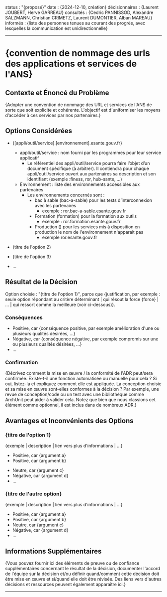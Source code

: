 <!-- # Ce sont des éléments de métadonnées optionnels. Vous pouvez les supprimer si vous le souhaitez.
status : "{proposé | rejeté | accepté | obsolète | … | remplacé par ADR-0123}"
date : {AAAA-MM-JJ, date de la dernière mise à jour de la décision}
décisionnaires : {liste de toutes les personnes impliquées dans la prise de décision}
consultés : {liste des personnes dont les opinions sont sollicitées (généralement des experts en la matière) et avec lesquelles il y a une communication bidirectionnelle}
informés : {liste des personnes tenues au courant des progrès, avec lesquelles la communication est unidirectionnelle}
-->
status : "{proposé}"
date : {2024-12-10, création}
décisionnaires : {Laurent JOUBERT, Hervé GARREAU}
consultés : {Cedric PANNISSOD, Alexandre SALZMANN, Christian CRIMETZ, Laurent DUMONTIER, Alban MAREAU}
informés : {liste des personnes tenues au courant des progrès, avec lesquelles la communication est unidirectionnelle}

---

# {convention de nommage des urls des applications et services de l'ANS}

## Contexte et Énoncé du Problème

{Adopter une convention de nommage des URL et services de l'ANS de sorte que soit explicite et cohérente. L'objectif est d'uniformiser les moyens d’accéder à ces services par nos partenaires.}

<!-- Cet élément est optionnel. Vous pouvez le supprimer si vous le souhaitez. -->

## Options Considérées

* {[appli/outil/service].[environnement].esante.gouv.fr} 
    * appli/outil/service : nom fourni par les programmes pour leur service applicatif
        * Le référentiel des appli/outil/service pourra faire l’objet d’un document spécifique (à arbitrer). Il contiendra pour chaque          	appli/outil/service ouvert aux partenaires sa description et son identifiant (exemple :finess, ror, 	hub-sante, …)
    * Environnement : liste des environnements accessibles aux partenaires
        * Les environnements concernés sont : 
            * bac à sable (bac-a-sable) pour les tests d’interconnexion avec les partenaires
                * exemple : ror.bac-a-sable.esante.gouv.fr
            * Formation (formation) pour la formation aux outils
                * exemple : ror.formation.esante.gouv.fr
            * Production () pour les services mis à disposition en production le nom de l'environnement n'apparait pas
                * exemple ror.esante.gouv.fr
        

* {titre de l'option 2}
* {titre de l'option 3}
* … <!-- le nombre d'options peut varier -->

## Résultat de la Décision

Option choisie : "{titre de l'option 1}", parce que {justification, par exemple : seule option répondant au critère déterminant | qui résout la force {force} | … | qui ressort comme la meilleure (voir ci-dessous)}.

<!-- Cet élément est optionnel. Vous pouvez le supprimer si vous le souhaitez. -->
### Conséquences

* Positive, car {conséquence positive, par exemple amélioration d'une ou plusieurs qualités désirées, …}
* Négative, car {conséquence négative, par exemple compromis sur une ou plusieurs qualités désirées, …}
* … <!-- le nombre de conséquences peut varier -->

<!-- Cet élément est optionnel. Vous pouvez le supprimer si vous le souhaitez. -->
### Confirmation

{Décrivez comment la mise en œuvre / la conformité de l'ADR peut/sera confirmée. Existe-t-il une fonction automatisée ou manuelle pour cela ? Si oui, listez-la et expliquez comment elle est appliquée. La conception choisie et sa mise en œuvre sont-elles conformes à la décision ? Par exemple, une revue de conception/code ou un test avec une bibliothèque comme ArchUnit peut aider à valider cela. Notez que bien que nous classions cet élément comme optionnel, il est inclus dans de nombreux ADR.}

<!-- Cet élément est optionnel. Vous pouvez le supprimer si vous le souhaitez. -->
## Avantages et Inconvénients des Options

### {titre de l'option 1}

<!-- Cet élément est optionnel. Vous pouvez le supprimer si vous le souhaitez. -->
{exemple | description | lien vers plus d'informations | …}

* Positive, car {argument a}
* Positive, car {argument b}
<!-- utilisez "neutre" si l'argument n'est ni positif ni négatif -->
* Neutre, car {argument c}
* Négative, car {argument d}
* … <!-- le nombre d'avantages et d'inconvénients peut varier -->

### {titre de l'autre option}

{exemple | description | lien vers plus d'informations | …}

* Positive, car {argument a}
* Positive, car {argument b}
* Neutre, car {argument c}
* Négative, car {argument d}
* …

<!-- Cet élément est optionnel. Vous pouvez le supprimer si vous le souhaitez. -->
## Informations Supplémentaires

{Vous pouvez fournir ici des éléments de preuve ou de confiance supplémentaires concernant le résultat de la décision, documenter l'accord de l'équipe sur la décision et/ou définir quand/comment cette décision doit être mise en œuvre et si/quand elle doit être révisée. Des liens vers d'autres décisions et ressources peuvent également apparaître ici.} 

---